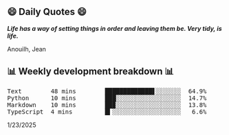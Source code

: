 ## 😄 Daily Quotes 😄

_**Life has a way of setting things in order and leaving them be. Very tidy, is life.**_

Anouilh, Jean



## 📊 Weekly development breakdown 📊

<pre>Text        48 mins        █████████████▋░░░░░░░  64.9%
Python      10 mins        ███░░░░░░░░░░░░░░░░░░  14.7%
Markdown    10 mins        ██▉░░░░░░░░░░░░░░░░░░  13.8%
TypeScript  4 mins         █▍░░░░░░░░░░░░░░░░░░░   6.6%</pre>

1/23/2025